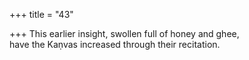 +++
title = "43"

+++
This earlier insight, swollen full of honey and ghee,  
have the Kaṇvas increased through their recitation. 